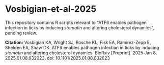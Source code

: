 # Vosbigian-et-al-2025
This repository contains R scripts relevant to "ATF6 enables pathogen infection in ticks by inducing _stomatin_ and altering cholesterol dynamics", pending review.

**Citation:**
Vosbigian KA, Wright SJ, Rosche KL, Fisk EA, Ramirez-Zepp E, Shelden EA, Shaw DK. ATF6 enables pathogen infection in ticks by inducing _stomatin_ and altering cholesterol dynamics. BioRxiv [Preprint]. 2025 Jan 8. 2025.01.08.632023. doi: 10.1101/2025.01.08.632023

